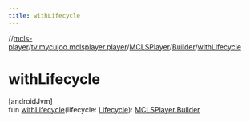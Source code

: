 ```yaml
---
title: withLifecycle
---
```

//[mcls-player](../../../../index.html)/[tv.mycujoo.mclsplayer.player](../../index.html)/[MCLSPlayer](../index.html)/[Builder](index.html)/[withLifecycle](with-lifecycle.html)



# withLifecycle



[androidJvm]\
fun [withLifecycle](with-lifecycle.html)(lifecycle: [Lifecycle](https://developer.android.com/reference/kotlin/androidx/lifecycle/Lifecycle.html)): [MCLSPlayer.Builder](index.html)




